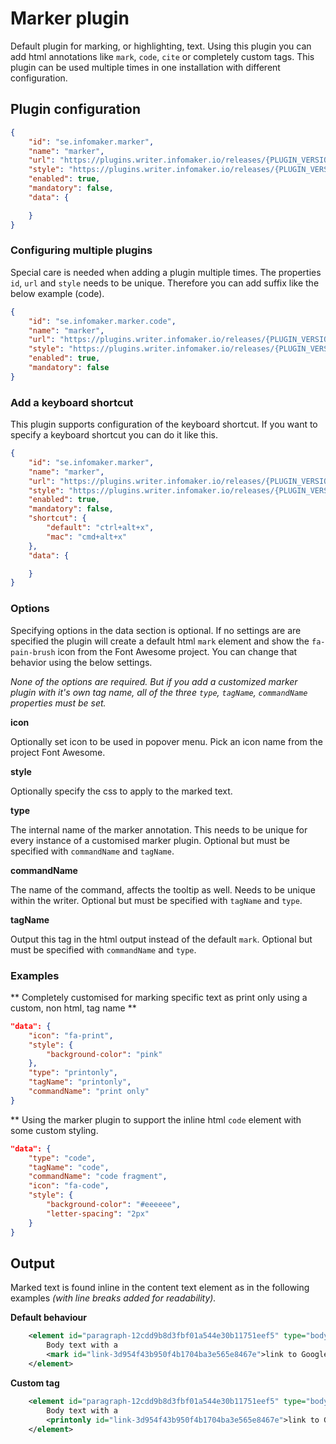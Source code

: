 # Marker plugin

Default plugin for marking, or highlighting, text. Using this plugin you can add html annotations like `mark`, `code`, `cite` or completely custom tags. This plugin can be used multiple times in one installation with different configuration.

## Plugin configuration

```json
{
    "id": "se.infomaker.marker",
    "name": "marker",
    "url": "https://plugins.writer.infomaker.io/releases/{PLUGIN_VERSION}/im-marker.js",
    "style": "https://plugins.writer.infomaker.io/releases/{PLUGIN_VERSION}/im-marker.css",
    "enabled": true,
    "mandatory": false,
    "data": {

    }
}
```

### Configuring multiple plugins

Special care is needed when adding a plugin multiple times. The properties `id`, `url` and `style` needs to be unique. Therefore you can add suffix like the below example (code).

```json
{
    "id": "se.infomaker.marker.code",
    "name": "marker",
    "url": "https://plugins.writer.infomaker.io/releases/{PLUGIN_VERSION}/im-marker.js?v=code",
    "style": "https://plugins.writer.infomaker.io/releases/{PLUGIN_VERSION}/im-marker.css?v=code",
    "enabled": true,
    "mandatory": false
}
```

### Add a keyboard shortcut
This plugin supports configuration of the keyboard shortcut. If you want to specify
a keyboard shortcut you can do it like this.

```json
{
    "id": "se.infomaker.marker",
    "name": "marker",
    "url": "https://plugins.writer.infomaker.io/releases/{PLUGIN_VERSION}/im-marker.js",
    "style": "https://plugins.writer.infomaker.io/releases/{PLUGIN_VERSION}/im-marker.css",
    "enabled": true,
    "mandatory": false,
    "shortcut": {
        "default": "ctrl+alt+x",
        "mac": "cmd+alt+x"
    },
    "data": {

    }
}
```

### Options
Specifying options in the data section is optional. If no settings are are specified the
plugin will create a default html `mark` element and show the `fa-pain-brush` icon from
the Font Awesome project. You can change that behavior using the below settings.

*None of the options are required. But if you add a customized marker plugin with it's own tag name, all of the three `type`, `tagName`, `commandName` properties must be set.*

**icon**

Optionally set icon to be used in popover menu. Pick an icon name from the project Font Awesome.

**style**

Optionally specify the css to apply to the marked text.

**type**

The internal name of the marker annotation. This needs to be unique for every instance of a customised marker plugin. Optional but must be specified with `commandName` and `tagName`.

**commandName**

The name of the command, affects the tooltip as well. Needs to be unique within the writer. Optional but must be specified with `tagName` and `type`.

**tagName**

Output this tag in the html output instead of the default `mark`. Optional but must be specified with `commandName` and `type`.


### Examples
** Completely customised for marking specific text as print only using a custom, non html, tag name **
```json
"data": {
    "icon": "fa-print",
    "style": {
        "background-color": "pink"
    },
    "type": "printonly",
    "tagName": "printonly",
    "commandName": "print only"
}
```

** Using the marker plugin to support the inline html `code` element with some custom styling.
```json
"data": {
    "type": "code",
    "tagName": "code",
    "commandName": "code fragment",
    "icon": "fa-code",
    "style": {
        "background-color": "#eeeeee",
        "letter-spacing": "2px"
    }
}
```

## Output

Marked text is found inline in the content text element as in the following examples *(with line breaks added for readability).*

**Default behaviour**
```xml
    <element id="paragraph-12cdd9b8d3fbf01a544e30b11751eef5" type="body">
        Body text with a
        <mark id="link-3d954f43b950f4b1704ba3e565e8467e">link to Google</mark>
    </element>
```

**Custom tag**
```xml
    <element id="paragraph-12cdd9b8d3fbf01a544e30b11751eef5" type="body">
        Body text with a
        <printonly id="link-3d954f43b950f4b1704ba3e565e8467e">link to Google</printonly>
    </element>
```
